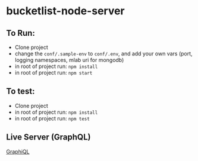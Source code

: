 # bucketlist-node-server

## To Run: 

* Clone project
* change the `conf/.sample-env` to `conf/.env`, and add your own vars (port, logging namespaces, mlab uri for mongodb)
* in root of project run: `npm install`
* in root of project run: `npm start`

## To test:
* Clone project
* in root of project run: `npm install`
* in root of project run: `npm test`


## Live Server (GraphQL)

[GraphiQL](http://server.bucketlist.group/graphql)
